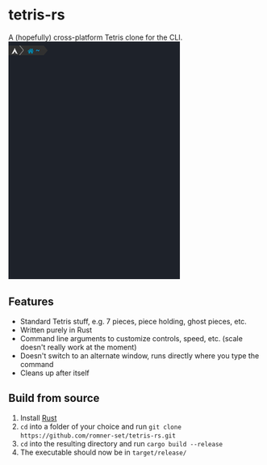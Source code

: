 # tetris-rs
A (hopefully) cross-platform Tetris clone for the CLI.  
![preview](preview.gif)

## Features
- Standard Tetris stuff, e.g. 7 pieces, piece holding, ghost pieces, etc.
- Written purely in Rust
- Command line arguments to customize controls, speed, etc. (scale doesn't really work at the moment)
- Doesn't switch to an alternate window, runs directly where you type the command
- Cleans up after itself

## Build from source
1. Install [Rust](https://www.rust-lang.org/tools/install)
2. `cd` into a folder of your choice and run `git clone https://github.com/romner-set/tetris-rs.git`
3. `cd` into the resulting directory and run `cargo build --release`
4. The executable should now be in `target/release/`
